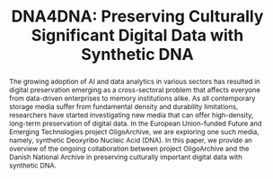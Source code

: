 ---
abstract: 'The growing adoption of AI and data analytics in various sectors has resulted
  in digital preservation emerging as a cross-sectoral problem that affects everyone
  from data-driven enterprises to memory institutions alike. As all contemporary storage
  media suffer from fundamental density and durability limitations, researchers

  have started investigating new media that can offer high-density, long-term preservation
  of digital data. In the European Union-funded Future and Emerging Technologies project
  OligoArchive, we are exploring one such media, namely, synthetic Deoxyribo Nucleic
  Acid (DNA). In this paper, we provide an overview of the ongoing collaboration between
  project OligoArchive and the Danish National Archive in preserving culturally important
  digital data with synthetic DNA.

  '
creators:
- Appuswamy, Raja
- Sella, Omer
- Ghabach, Eddy
- Marinelli, Eugenio
- Bolbroe, Thomas
- Heinis, Thomas
date: null
document_url: https://services.phaidra.univie.ac.at/api/object/o:1424930/download
grand_parent: iPRES
institutions:
- Imperial College London
- EURECOM
- Rigsarkivet
keywords:
- dna storage
- long-term storage
- preservation
- siard-dk
landing_page_url: https://phaidra.univie.ac.at/o:1424930
language: eng
layout: publication
license: CC BY 4.0 International
notes_url: null
parent: iPRES 2021
presentation_url: null
publication_type: paper
size: 568326
source_name: iPRES
title: 'DNA4DNA: Preserving Culturally Significant Digital Data with Synthetic DNA'
year: 2021
---